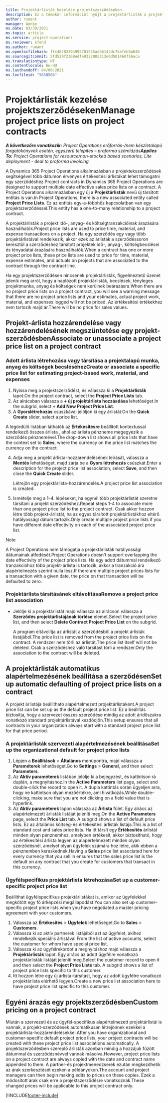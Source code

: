 ```yaml
---
title: Projektárlisták kezelése projektszerződéseken
description: Ez a témakör információt nyújt a projektárlisták a projektszerződéseken való kezeléséről.
author: rumant
manager: Annbe
ms.date: 03/30/2021
ms.topic: article
ms.service: project-operations
ms.reviewer: kfend
ms.author: rumant
ms.openlocfilehash: ffc48782394995781535ae56142dc76afeb9a040
ms.sourcegitcommit: 5fd529f2308edfe9322082313e6d50146df56aca
ms.translationtype: HT
ms.contentlocale: hu-HU
ms.lasthandoff: 04/06/2021
ms.locfileid: "5858566"
---
```

# <a name="manage-project-price-lists-on-project-contracts"></a><span data-ttu-id="24c13-103">Projektárlisták kezelése projektszerződéseken</span><span class="sxs-lookup"><span data-stu-id="24c13-103">Manage project price lists on project contracts</span></span>

<span data-ttu-id="24c13-104">_**A következőre vonatkozik:** Project Operations erőforrás-/nem készletalapú forgatókönyvek esetén, egyszerű telepítés – proforma számlázás_</span><span class="sxs-lookup"><span data-stu-id="24c13-104">_**Applies To:** Project Operations for resource/non-stocked based scenarios, Lite deployment - deal to proforma invoicing_</span></span>

<span data-ttu-id="24c13-105">A Dynamics 365 Project Operations alkalmazásban a projektekszerződések segítségével több dátumon érvényes értékesítési árlistákat lehet támogatni egy szerződéshez.</span><span class="sxs-lookup"><span data-stu-id="24c13-105">Project contracts in Dynamics 365 Project Operations are designed to support multiple date effective sales price lists on a contract.</span></span> <span data-ttu-id="24c13-106">A Project Operations alkalmazásban egy új a **Projektárlisták** nevű új társított entitás is van.</span><span class="sxs-lookup"><span data-stu-id="24c13-106">In Project Operations, there is a new associated entity called **Project Price Lists**.</span></span> <span data-ttu-id="24c13-107">Ez az entitás egy-a-többhöz kapcsolatban van egy projektszerződéssel.</span><span class="sxs-lookup"><span data-stu-id="24c13-107">This entity has a one-to-many relationship to a project contract.</span></span>

<span data-ttu-id="24c13-108">A projektárlisták a projekt idő-, anyag- és költségtranzakcióinak árazására használhatók.</span><span class="sxs-lookup"><span data-stu-id="24c13-108">Project price lists are used to price time, material, and expense transactions on a project.</span></span> <span data-ttu-id="24c13-109">Ha egy szerződés egy vagy több projektárlistával rendelkezik, akkor ezek az árlisták a szerződéssoron keresztül a szerződéshez társított projektek idő-, anyag-, költségbecslései és tényadatai árazására használhatók.</span><span class="sxs-lookup"><span data-stu-id="24c13-109">When a contract has one or more project price lists, these price lists are used to price for time, material, expense estimates, and actuals on projects that are associated to the contract through the contract line.</span></span>

<span data-ttu-id="24c13-110">Ha egy projektszerződésen nincsenek projektárlisták, figyelmeztető üzenet jelenik meg arról, hogy a naplózott projektárlisták, becslések, tényleges projektmunka, anyag és költségek nem kerülnek beárazásra.</span><span class="sxs-lookup"><span data-stu-id="24c13-110">When there are no project price lists on a project contract, you will see a warning message that there are no project price lists and your estimates, actual project work, material, and expenses logged will not be priced.</span></span> <span data-ttu-id="24c13-111">Az értékesítési értékekhez nem tartozik majd ár.</span><span class="sxs-lookup"><span data-stu-id="24c13-111">There will be no price for sales values.</span></span>

## <a name="associate-or-unassociate-a-project-price-list-on-a-project-contract"></a><span data-ttu-id="24c13-112">Projekt-árlista hozzárendelése vagy hozzárendelésének megszüntetése egy projekt-szerződésben</span><span class="sxs-lookup"><span data-stu-id="24c13-112">Associate or unassociate a project price list on a project contract</span></span>

### <a name="create-or-associate-a-specific-price-list-for-estimating-project-based-work-material-and-expenses"></a><span data-ttu-id="24c13-113">Adott árlista létrehozása vagy társítása a projektalapú munka, anyag és költségek becsléséhez</span><span class="sxs-lookup"><span data-stu-id="24c13-113">Create or associate a specific price list for estimating project-based work, material, and expenses</span></span>

1. <span data-ttu-id="24c13-114">Nyissa meg a projektszerződést, és válassza ki a **Projektárlisták** lapot.</span><span class="sxs-lookup"><span data-stu-id="24c13-114">On the project contract, select the **Project Price Lists** tab.</span></span>
2. <span data-ttu-id="24c13-115">Az alrácsban válassza a **+ új projektárlista hozzáadása** lehetőséget.</span><span class="sxs-lookup"><span data-stu-id="24c13-115">In the subgrid, select **+ Add New Project Price List**.</span></span>
3. <span data-ttu-id="24c13-116">A **Gyorslétrehozás** csúszkával jelöljön ki egy árlistát.</span><span class="sxs-lookup"><span data-stu-id="24c13-116">On the **Quick Create** slider, select a price list.</span></span> 

  <span data-ttu-id="24c13-117">A legördülő listában láthatók az **Értékesítésre** beállított kontextussal rendelkező összes árlista , ahol az árlista pénzneme megegyezik a szerződés pénznemével.</span><span class="sxs-lookup"><span data-stu-id="24c13-117">The drop-down list shows all price lists that have the context set to **Sales**, where the currency on the price list matches the currency on the contract.</span></span>
  
4. <span data-ttu-id="24c13-118">Adja meg a projekt árlista-hozzárendelésének leírását, válassza a **Mentés** lehetőséget, majd zárja be a **Gyors létrehozás** csúszkát.</span><span class="sxs-lookup"><span data-stu-id="24c13-118">Enter a description for the project price list association, select **Save**, and then close the **Quick Create** slider.</span></span>

   <span data-ttu-id="24c13-119">Létrejön egy projektárlista-hozzárendelés.</span><span class="sxs-lookup"><span data-stu-id="24c13-119">A project price list association is created.</span></span>
   
5. <span data-ttu-id="24c13-120">Ismételje meg a 1–4. lépéseket, ha egynél több projektárlistát szeretne társítani a projekt szerződéshez.</span><span class="sxs-lookup"><span data-stu-id="24c13-120">Repeat steps 1-4 to associate more than one project price list to the project contract.</span></span> <span data-ttu-id="24c13-121">Csak akkor hozzon létre több projekt-árlistát, ha az egyes társított projektárlistákhoz eltérő hatályossági dátum tartozik.</span><span class="sxs-lookup"><span data-stu-id="24c13-121">Only create multiple project price lists if you have different date effectivity on each of the associated project price list.</span></span>

> [!NOTE]
> <span data-ttu-id="24c13-122">A Project Operations nem támogatja a projektárlisták hatályossági dátumainak átfedését.</span><span class="sxs-lookup"><span data-stu-id="24c13-122">Project Operations doesn't support overlapping the date effectivity of the project price lists.</span></span> <span data-ttu-id="24c13-123">Ha egy adott dátummal rendelkező tranzakcióhoz több projekt-árlista is tartozik, akkor a tranzakció ára alapértelmezés szerint nulla lesz.</span><span class="sxs-lookup"><span data-stu-id="24c13-123">If there are multiple project prices lists for a transaction with a given date, the price on that transaction will be defaulted to zero.</span></span>

### <a name="remove-a-project-price-list-association"></a><span data-ttu-id="24c13-124">Projektárlista társításánek eltávolítása</span><span class="sxs-lookup"><span data-stu-id="24c13-124">Remove a project price list association</span></span>

- <span data-ttu-id="24c13-125">Jelölje ki a projektárlistát majd válassza az alrácson válassza a **Szerződés projektárlistájának törlése** elemet.</span><span class="sxs-lookup"><span data-stu-id="24c13-125">Select the project price list, and then select **Delete Contract Project Price List** on the subgrid.</span></span> 

  <span data-ttu-id="24c13-126">A program eltávolítja az árlistát a szerződésből a projekt árlisták listájából.</span><span class="sxs-lookup"><span data-stu-id="24c13-126">The price list is removed from the project price lists on the contract.</span></span> <span data-ttu-id="24c13-127">A rendszer nem törli az árlistát.</span><span class="sxs-lookup"><span data-stu-id="24c13-127">The price list itself will not be deleted.</span></span> <span data-ttu-id="24c13-128">Csak a szerződéshez való társítást törli a rendszer.</span><span class="sxs-lookup"><span data-stu-id="24c13-128">Only the association to the contract will be deleted.</span></span>

## <a name="set-up-automatic-defaulting-of-project-price-lists-on-a-contract"></a><span data-ttu-id="24c13-129">A projektárlisták automatikus alapértelmezésének beállítása a szerződésen</span><span class="sxs-lookup"><span data-stu-id="24c13-129">Set up automatic defaulting of project price lists on a contract</span></span>

<span data-ttu-id="24c13-130">A projekt árlistája beállítható alapértelmezett projektárlistaként.</span><span class="sxs-lookup"><span data-stu-id="24c13-130">A project price list can be set up as the default project price list.</span></span> <span data-ttu-id="24c13-131">Ez a beállítás biztosítja, hogy a szervezet összes szerződése mindig az adott áridőszakra vonatkozó standard projektárlistával kezdődjön.</span><span class="sxs-lookup"><span data-stu-id="24c13-131">This setup ensures that all contracts in your organization always start with a standard project price list for that price period.</span></span>

### <a name="set-up-the-organizational-default-for-project-price-lists"></a><span data-ttu-id="24c13-132">A projektárlisták szervezeti alapértelmezésének beállítása</span><span class="sxs-lookup"><span data-stu-id="24c13-132">Set up the organizational default for project price lists</span></span>

1. <span data-ttu-id="24c13-133">Lépjen a **Beállítások** > **Általános** menüpontra, majd válassza a **Paraméterek** lehetőséget.</span><span class="sxs-lookup"><span data-stu-id="24c13-133">Go to **Settings** > **General**, and then select **Parameters**.</span></span>
2. <span data-ttu-id="24c13-134">Az **Aktív paraméterek** listában jelölje ki a bejegyzést, és kattintson rá duplán, a megnyitáshoz.</span><span class="sxs-lookup"><span data-stu-id="24c13-134">In the **Active Parameters** list page, select and double-click the record to open it.</span></span> <span data-ttu-id="24c13-135">A dupla kattintás során ügyeljen arra, hogy ne kattintson olyan mezőértékre, ami hivatkozás.</span><span class="sxs-lookup"><span data-stu-id="24c13-135">While double–clicking, make sure that you are not clicking on a field value that is hyperlink.</span></span> 
3. <span data-ttu-id="24c13-136">Az **Aktív paraméterek** lapon válassza az **Árlista** fület. Egy alrács az alapértelmezett árlisták listáját jeleníti meg.</span><span class="sxs-lookup"><span data-stu-id="24c13-136">On the **Active Parameters** page, select the **Price List** tab. A subgrid shows a list of default price lists.</span></span> <span data-ttu-id="24c13-137">Ez az általános költség-és értékesítési árlisták listája.</span><span class="sxs-lookup"><span data-stu-id="24c13-137">This is a list of standard cost and sales price lists.</span></span> <span data-ttu-id="24c13-138">Ha itt társít egy **Értékesítés** árlistát minden olyan pénznemhez, amelyben értékesít, akkor biztosítható, hogy az értékesítési árlista legyen az alapértelmezett minden olyan szerződésnél, amelyet olyan ügyfelek számára hoz létre, akik ebben a pénznemben kereskednek.</span><span class="sxs-lookup"><span data-stu-id="24c13-138">Having a **Sales** price list associated here for every currency that you sell in ensures that the sales price list is the default on any contract that you create for customers that transact in this currency.</span></span>

### <a name="set-up-a-customer-specific-project-price-list"></a><span data-ttu-id="24c13-139">Ügyfélspecifikus projektárlista létrehozása</span><span class="sxs-lookup"><span data-stu-id="24c13-139">Set up a customer-specific project price list</span></span>

<span data-ttu-id="24c13-140">Beállíthat ügyfélspecifikus projektárlistákat is, amikor az ügyfelekkel megkötött egy fő árképzési megállapodást.</span><span class="sxs-lookup"><span data-stu-id="24c13-140">You can also set up customer–specific project price lists when you have negotiated a master pricing agreement with your customers.</span></span>

1. <span data-ttu-id="24c13-141">Válassza az **Értékesítés** > **Ügyfelek** lehetőséget.</span><span class="sxs-lookup"><span data-stu-id="24c13-141">Go to **Sales** > **Customers**.</span></span>
2. <span data-ttu-id="24c13-142">Válassza ki az aktív partnerek listájából azt az ügyfelet, akihez rendelkezik speciális árlistával.</span><span class="sxs-lookup"><span data-stu-id="24c13-142">From the list of active accounts, select the customer for whom have special price list.</span></span>
3. <span data-ttu-id="24c13-143">Válassza ki az ügyfélrekordot a megnyitáshoz majd válassza a **Projektárlisták** lapot. Egy alrács az adott ügyfélre vonatkozó projektárlisták listáját jeleníti meg.</span><span class="sxs-lookup"><span data-stu-id="24c13-143">Select the customer record to open it and then select the **Project Price Lists** tab. A subgrid shows a list of project price lists specific to this customer.</span></span> 
4. <span data-ttu-id="24c13-144">Itt hozzon létre egy új árlista-társítást, hogy az adott ügyfélre vonatkozó projektárlista elérhető legyen.</span><span class="sxs-lookup"><span data-stu-id="24c13-144">Create a new price list association here to have project price list specific to this customer.</span></span>

## <a name="custom-pricing-on-a-project-contract"></a><span data-ttu-id="24c13-145">Egyéni árazás egy projektszerződésben</span><span class="sxs-lookup"><span data-stu-id="24c13-145">Custom pricing on a project contract</span></span>

<span data-ttu-id="24c13-146">Miután a szervezeti és az ügyfél-specifikus alapértelmezett projektárlistái is vannak, a projekt-szerződések automatikusan létrejönnek ezekkel a projektárlista-hozzárendelésekkel.</span><span class="sxs-lookup"><span data-stu-id="24c13-146">After you have organizational and customer-specific default project price lists, your project contracts will be created with these project price list associations automatically.</span></span> <span data-ttu-id="24c13-147">A projektszerződésben szereplő árlisták azonban mindig a hozzájuk fűzött dátummal és szerződésnévvel vannak másolva.</span><span class="sxs-lookup"><span data-stu-id="24c13-147">However, project price lists on a project contract are always copied with the date and contract name appended to them.</span></span> <span data-ttu-id="24c13-148">A partner-és projektmenedzserek ezután megkezdhetik az árak szerkesztését ezeken a példányokon.</span><span class="sxs-lookup"><span data-stu-id="24c13-148">The account and project managers can then begin making edits to prices on these copies.</span></span> <span data-ttu-id="24c13-149">Ezek a módosított árak csak erre a projektszerződésre vonatkoznak.</span><span class="sxs-lookup"><span data-stu-id="24c13-149">These changed prices will be applicable to this project contract only.</span></span>


[!INCLUDE[footer-include](../includes/footer-banner.md)]
